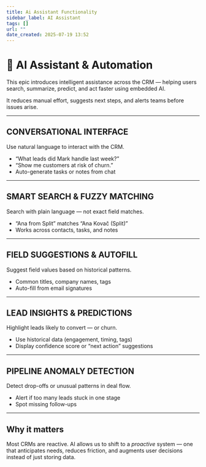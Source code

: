 ```yaml
---
title: Ai Assistant Functionality
sidebar_label: AI Assistant
tags: []
url: ""
date_created: 2025-07-19 13:52
---
```

# 🤖 AI Assistant & Automation

This epic introduces intelligent assistance across the CRM — helping users search, summarize, predict, and act faster using embedded AI.

It reduces manual effort, suggests next steps, and alerts teams before issues arise.

---
## CONVERSATIONAL INTERFACE

Use natural language to interact with the CRM.

- “What leads did Mark handle last week?”  
- “Show me customers at risk of churn.”  
- Auto-generate tasks or notes from chat

---
## SMART SEARCH & FUZZY MATCHING

Search with plain language — not exact field matches.

- “Ana from Split” matches “Ana Kovač (Split)”  
- Works across contacts, tasks, and notes

---
## FIELD SUGGESTIONS & AUTOFILL

Suggest field values based on historical patterns.

- Common titles, company names, tags  
- Auto-fill from email signatures

---
## LEAD INSIGHTS & PREDICTIONS

Highlight leads likely to convert — or churn.

- Use historical data (engagement, timing, tags)  
- Display confidence score or “next action” suggestions

---
## PIPELINE ANOMALY DETECTION

Detect drop-offs or unusual patterns in deal flow.

- Alert if too many leads stuck in one stage  
- Spot missing follow-ups

---
## Why it matters

Most CRMs are reactive. AI allows us to shift to a *proactive* system — one that anticipates needs, reduces friction, and augments user decisions instead of just storing data.

